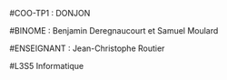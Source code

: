 #COO-TP1 : DONJON

#BINOME : Benjamin Deregnaucourt et Samuel Moulard

#ENSEIGNANT : Jean-Christophe Routier

#L3S5 Informatique


